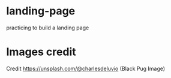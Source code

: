 # landing-page
practicing to build a landing page

# Images credit
Credit https://unsplash.com/@charlesdeluvio (Black Pug Image)